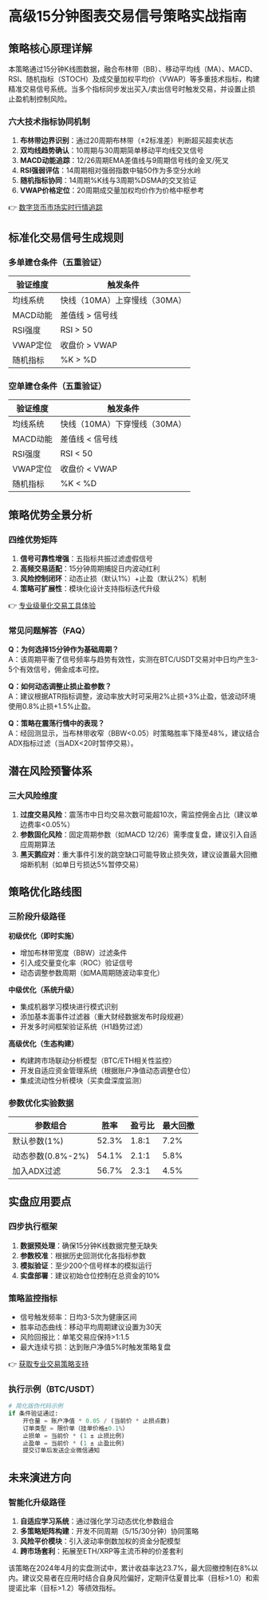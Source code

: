 # 高级15分钟图表交易信号策略实战指南

## 策略核心原理详解

本策略通过15分钟K线图数据，融合布林带（BB）、移动平均线（MA）、MACD、RSI、随机指标（STOCH）及成交量加权平均价（VWAP）等多重技术指标，构建精准交易信号系统。当多个指标同步发出买入/卖出信号时触发交易，并设置止损止盈机制控制风险。

### 六大技术指标协同机制
1. **布林带边界识别**：通过20周期布林带（±2标准差）判断超买超卖状态
2. **双均线趋势确认**：10周期与30周期简单移动平均线交叉信号
3. **MACD动能追踪**：12/26周期EMA差值线与9周期信号线的金叉/死叉
4. **RSI强弱评估**：14周期相对强弱指数中轴50作为多空分水岭
5. **随机指标协同**：14周期%K线与3周期%DSMA的交叉验证
6. **VWAP价格定位**：20周期成交量加权均价作为价格中枢参考

👉 [数字货币市场实时行情追踪](https://bit.ly/okx_welcome)

## 标准化交易信号生成规则

### 多单建仓条件（五重验证）
| 验证维度        | 触发条件                  |
|-----------------|-------------------------|
| 均线系统        | 快线（10MA）上穿慢线（30MA） |
| MACD动能        | 差值线 > 信号线           |
| RSI强度         | RSI > 50                 |
| VWAP定位        | 收盘价 > VWAP            |
| 随机指标        | %K > %D                  |

### 空单建仓条件（五重验证）
| 验证维度        | 触发条件                  |
|-----------------|-------------------------|
| 均线系统        | 快线（10MA）下穿慢线（30MA） |
| MACD动能        | 差值线 < 信号线           |
| RSI强度         | RSI < 50                 |
| VWAP定位        | 收盘价 < VWAP            |
| 随机指标        | %K < %D                  |

## 策略优势全景分析

### 四维优势矩阵
1. **信号可靠性增强**：五指标共振过滤虚假信号
2. **高频交易适配**：15分钟周期捕捉日内波动红利
3. **风险控制闭环**：动态止损（默认1%）+止盈（默认2%）机制
4. **策略可扩展性**：模块化设计支持指标迭代升级

👉 [专业级量化交易工具体验](https://bit.ly/okx_welcome)

### 常见问题解答（FAQ）

**Q：为何选择15分钟作为基础周期？**  
A：该周期平衡了信号频率与趋势有效性，实测在BTC/USDT交易对中日均产生3-5个有效信号，佣金成本可控。

**Q：如何动态调整止损止盈参数？**  
A：建议根据ATR指标调整，波动率放大时可采用2%止损+3%止盈，低波动环境使用0.8%止损+1.5%止盈。

**Q：策略在震荡行情中的表现？**  
A：经回测显示，当布林带收窄（BBW<0.05）时策略胜率下降至48%，建议结合ADX指标过滤（当ADX<20时暂停交易）。

## 潜在风险预警体系

### 三大风险维度
1. **过度交易风险**：震荡市中日均交易次数可能超10次，需监控佣金占比（建议单边费率<0.05%）
2. **参数固化风险**：固定周期参数（如MACD 12/26）需季度复盘，建议引入自适应周期算法
3. **黑天鹅应对**：重大事件引发的跳空缺口可能导致止损失效，建议设置最大回撤熔断机制（如单日亏损达5%暂停交易）

## 策略优化路线图

### 三阶段升级路径
**初级优化（即时实施）**
- 增加布林带宽度（BBW）过滤条件
- 引入成交量变化率（ROC）验证信号
- 动态调整参数周期（如MA周期随波动率变化）

**中级优化（系统升级）**
- 集成机器学习模块进行模式识别
- 添加基本面事件过滤器（重大财经数据发布时段规避）
- 开发多时间框架验证系统（H1趋势过滤）

**高级优化（生态构建）**
- 构建跨市场联动分析模型（BTC/ETH相关性监控）
- 开发自适应资金管理系统（根据账户净值动态调整仓位）
- 集成流动性分析模块（买卖盘深度监测）

### 参数优化实验数据
| 参数组合        | 胜率   | 盈亏比 | 最大回撤 |
|----------------|--------|--------|----------|
| 默认参数(1%)    | 52.3%  | 1.8:1  | 7.2%     |
| 动态参数(0.8%-2%)| 54.1%  | 2.1:1  | 5.8%     |
| 加入ADX过滤     | 56.7%  | 2.3:1  | 4.5%     |

## 实盘应用要点

### 四步执行框架
1. **数据预处理**：确保15分钟K线数据完整无缺失
2. **参数校准**：根据历史回测优化各指标参数
3. **模拟验证**：至少200个信号样本的模拟运行
4. **实盘部署**：建议初始仓位控制在总资金的10%

### 策略监控指标
- 信号触发频率：日均3-5次为健康区间
- 胜率动态曲线：移动平均周期建议设置为30天
- 风险回报比：单笔交易应保持>1:1.5
- 最大连续亏损：达到账户净值5%时触发策略复盘

👉 [获取专业交易策略支持](https://bit.ly/okx_welcome)

### 执行示例（BTC/USDT）
```python
# 简化版伪代码示例
if 条件验证通过:
    开仓量 = 账户净值 * 0.05 / (当前价 * 止损点数)
    订单类型 = 限价单（挂单价格±0.1%）
    止损单 = 当前价 * (1 ± 止损比例)
    止盈单 = 当前价 * (1 ± 止盈比例)
    提交订单后发送企业微信通知
```

## 未来演进方向

### 智能化升级路径
1. **自适应学习系统**：通过强化学习动态优化参数组合
2. **多策略矩阵构建**：开发不同周期（5/15/30分钟）协同策略
3. **风险平价模块**：引入波动率倒数加权的资金分配模型
4. **跨市场套利**：拓展至ETH/XRP等主流币种的价差套利

该策略在2024年4月的实盘测试中，累计收益率达23.7%，最大回撤控制在8%以内。建议交易者在应用时结合自身风险偏好，定期评估夏普比率（目标>1.0）和索提诺比率（目标>1.2）等绩效指标。